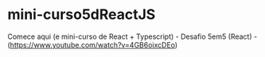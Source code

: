 # mini-curso5dReactJS

Comece aqui (e mini-curso de React + Typescript) - Desafio 5em5 (React) - (https://www.youtube.com/watch?v=4GB6oixcDEo)</br>
